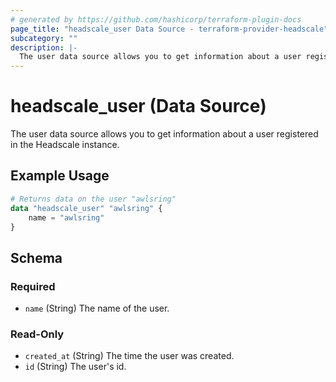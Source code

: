 ```yaml
---
# generated by https://github.com/hashicorp/terraform-plugin-docs
page_title: "headscale_user Data Source - terraform-provider-headscale"
subcategory: ""
description: |-
  The user data source allows you to get information about a user registered in the Headscale instance.
---
```


# headscale_user (Data Source)

The user data source allows you to get information about a user registered in the Headscale instance.

## Example Usage

```terraform
# Returns data on the user "awlsring"
data "headscale_user" "awlsring" {
    name = "awlsring"
}
```

<!-- schema generated by tfplugindocs -->
## Schema

### Required

- `name` (String) The name of the user.

### Read-Only

- `created_at` (String) The time the user was created.
- `id` (String) The user's id.



